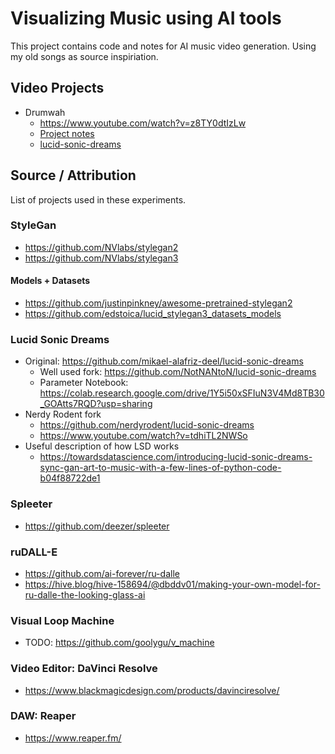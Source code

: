 # Visualizing Music using AI tools
This project contains code and notes for AI music video generation. Using my old songs as source inspiriation.


## Video Projects
* Drumwah
  * https://www.youtube.com/watch?v=z8TY0dtIzLw
  * [Project notes](projects/drumwah/)
  * [lucid-sonic-dreams](./lucid-sonic-dreams/)


## Source / Attribution
List of projects used in these experiments.

### StyleGan
* https://github.com/NVlabs/stylegan2
* https://github.com/NVlabs/stylegan3

#### Models + Datasets
* https://github.com/justinpinkney/awesome-pretrained-stylegan2
* https://github.com/edstoica/lucid_stylegan3_datasets_models

### Lucid Sonic Dreams
* Original: https://github.com/mikael-alafriz-deel/lucid-sonic-dreams
  * Well used fork: https://github.com/NotNANtoN/lucid-sonic-dreams
  * Parameter Notebook: https://colab.research.google.com/drive/1Y5i50xSFIuN3V4Md8TB30_GOAtts7RQD?usp=sharing
* Nerdy Rodent fork
  * https://github.com/nerdyrodent/lucid-sonic-dreams
  * https://www.youtube.com/watch?v=tdhiTL2NWSo
* Useful description of how LSD works
  * https://towardsdatascience.com/introducing-lucid-sonic-dreams-sync-gan-art-to-music-with-a-few-lines-of-python-code-b04f88722de1

### Spleeter
* https://github.com/deezer/spleeter

### ruDALL-E
* https://github.com/ai-forever/ru-dalle
* https://hive.blog/hive-158694/@dbddv01/making-your-own-model-for-ru-dalle-the-looking-glass-ai

### Visual Loop Machine
* TODO: https://github.com/goolygu/v_machine

### Video Editor: DaVinci Resolve
* https://www.blackmagicdesign.com/products/davinciresolve/

### DAW: Reaper
* https://www.reaper.fm/